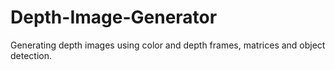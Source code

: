 # Depth-Image-Generator
Generating depth images using color and depth frames, matrices and object detection.
